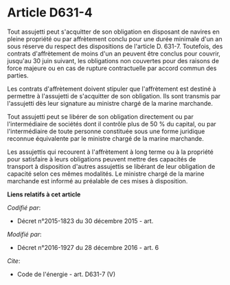 # Article D631-4

Tout assujetti peut s'acquitter de son obligation en disposant de navires en pleine propriété ou par affrètement conclu pour
une durée minimale d'un an sous réserve du respect des dispositions de l'article D. 631-7. Toutefois, des contrats
d'affrètement de moins d'un an peuvent être conclus pour couvrir, jusqu'au 30 juin suivant, les obligations non couvertes
pour des raisons de force majeure ou en cas de rupture contractuelle par accord commun des parties. 

Les contrats d'affrètement doivent stipuler que l'affrètement est destiné à permettre à l'assujetti de s'acquitter de son
obligation. Ils sont transmis par l'assujetti dès leur signature au ministre chargé de la marine marchande. 

Tout assujetti peut se libérer de son obligation directement ou par l'intermédiaire de sociétés dont il contrôle plus de 50 %
du capital, ou par l'intermédiaire de toute personne constituée sous une forme juridique reconnue équivalente par le ministre
chargé de la marine marchande. 

Les assujettis qui recourent à l'affrètement à long terme ou à la propriété pour satisfaire à leurs obligations peuvent
mettre des capacités de transport à disposition d'autres assujettis se libérant de leur obligation de capacité selon ces
mêmes modalités. Le ministre chargé de la marine marchande est informé au préalable de ces mises à disposition.

**Liens relatifs à cet article**

_Codifié par_:

  - Décret n°2015-1823 du 30 décembre 2015 - art.

_Modifié par_:

  - Décret n°2016-1927 du 28 décembre 2016 - art. 6

_Cite_:

  - Code de l'énergie - art. D631-7 (V)
